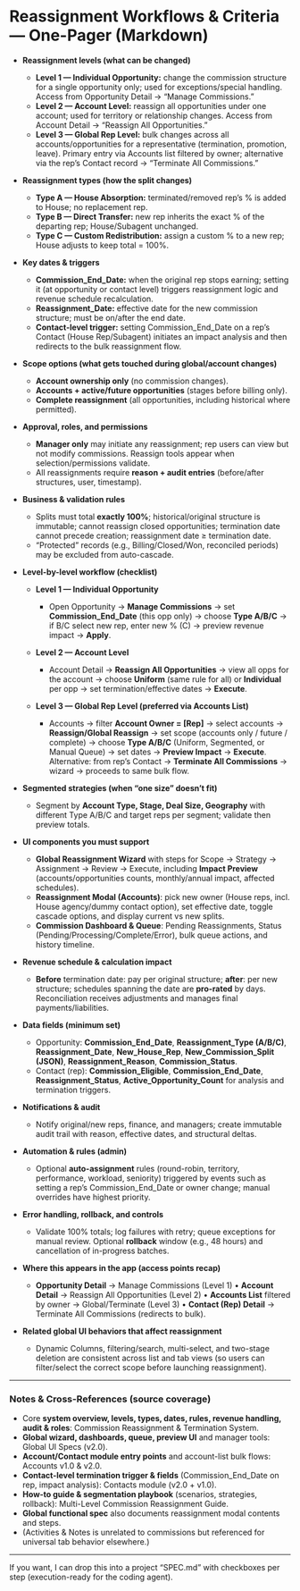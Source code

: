 # Reassignment Workflows & Criteria — One-Pager (Markdown)

* **Reassignment levels (what can be changed)**

  * **Level 1 — Individual Opportunity:** change the commission structure for a single opportunity only; used for exceptions/special handling. Access from Opportunity Detail → “Manage Commissions.”  
  * **Level 2 — Account Level:** reassign all opportunities under one account; used for territory or relationship changes. Access from Account Detail → “Reassign All Opportunities.”  
  * **Level 3 — Global Rep Level:** bulk changes across all accounts/opportunities for a representative (termination, promotion, leave). Primary entry via Accounts list filtered by owner; alternative via the rep’s Contact record → “Terminate All Commissions.”  

* **Reassignment types (how the split changes)**

  * **Type A — House Absorption:** terminated/removed rep’s % is added to House; no replacement rep. 
  * **Type B — Direct Transfer:** new rep inherits the exact % of the departing rep; House/Subagent unchanged. 
  * **Type C — Custom Redistribution:** assign a custom % to a new rep; House adjusts to keep total = 100%. 

* **Key dates & triggers**

  * **Commission_End_Date:** when the original rep stops earning; setting it (at opportunity or contact level) triggers reassignment logic and revenue schedule recalculation. 
  * **Reassignment_Date:** effective date for the new commission structure; must be on/after the end date. 
  * **Contact-level trigger:** setting Commission_End_Date on a rep’s Contact (House Rep/Subagent) initiates an impact analysis and then redirects to the bulk reassignment flow.  

* **Scope options (what gets touched during global/account changes)**

  * **Account ownership only** (no commission changes). 
  * **Accounts + active/future opportunities** (stages before billing only). 
  * **Complete reassignment** (all opportunities, including historical where permitted). 

* **Approval, roles, and permissions**

  * **Manager only** may initiate any reassignment; rep users can view but not modify commissions. Reassign tools appear when selection/permissions validate.  
  * All reassignments require **reason + audit entries** (before/after structures, user, timestamp). 

* **Business & validation rules**

  * Splits must total **exactly 100%**; historical/original structure is immutable; cannot reassign closed opportunities; termination date cannot precede creation; reassignment date ≥ termination date. 
  * “Protected” records (e.g., Billing/Closed/Won, reconciled periods) may be excluded from auto-cascade. 

* **Level-by-level workflow (checklist)**

  * **Level 1 — Individual Opportunity**

    * Open Opportunity → **Manage Commissions** → set **Commission_End_Date** (this opp only) → choose **Type A/B/C** → if B/C select new rep, enter new % (C) → preview revenue impact → **Apply**. 
  * **Level 2 — Account Level**

    * Account Detail → **Reassign All Opportunities** → view all opps for the account → choose **Uniform** (same rule for all) or **Individual** per opp → set termination/effective dates → **Execute**. 
  * **Level 3 — Global Rep Level (preferred via Accounts List)**

    * Accounts → filter **Account Owner = [Rep]** → select accounts → **Reassign/Global Reassign** → set scope (accounts only / future / complete) → choose **Type A/B/C** (Uniform, Segmented, or Manual Queue) → set dates → **Preview Impact** → **Execute**. Alternative: from rep’s Contact → **Terminate All Commissions** → wizard → proceeds to same bulk flow.  

* **Segmented strategies (when “one size” doesn’t fit)**

  * Segment by **Account Type, Stage, Deal Size, Geography** with different Type A/B/C and target reps per segment; validate then preview totals. 

* **UI components you must support**

  * **Global Reassignment Wizard** with steps for Scope → Strategy → Assignment → Review → Execute, including **Impact Preview** (accounts/opportunities counts, monthly/annual impact, affected schedules). 
  * **Reassignment Modal (Accounts)**: pick new owner (House reps, incl. House agency/dummy contact option), set effective date, toggle cascade options, and display current vs new splits. 
  * **Commission Dashboard & Queue**: Pending Reassignments, Status (Pending/Processing/Complete/Error), bulk queue actions, and history timeline. 

* **Revenue schedule & calculation impact**

  * **Before** termination date: pay per original structure; **after**: per new structure; schedules spanning the date are **pro-rated** by days. Reconciliation receives adjustments and manages final payments/liabilities. 

* **Data fields (minimum set)**

  * Opportunity: **Commission_End_Date**, **Reassignment_Type (A/B/C)**, **Reassignment_Date**, **New_House_Rep**, **New_Commission_Split (JSON)**, **Reassignment_Reason**, **Commission_Status**. 
  * Contact (rep): **Commission_Eligible**, **Commission_End_Date**, **Reassignment_Status**, **Active_Opportunity_Count** for analysis and termination triggers. 

* **Notifications & audit**

  * Notify original/new reps, finance, and managers; create immutable audit trail with reason, effective dates, and structural deltas. 

* **Automation & rules (admin)**

  * Optional **auto-assignment** rules (round-robin, territory, performance, workload, seniority) triggered by events such as setting a rep’s Commission_End_Date or owner change; manual overrides have highest priority. 

* **Error handling, rollback, and controls**

  * Validate 100% totals; log failures with retry; queue exceptions for manual review. Optional **rollback** window (e.g., 48 hours) and cancellation of in-progress batches. 

* **Where this appears in the app (access points recap)**

  * **Opportunity Detail** → Manage Commissions (Level 1) • **Account Detail** → Reassign All Opportunities (Level 2) • **Accounts List** filtered by owner → Global/Terminate (Level 3) • **Contact (Rep) Detail** → Terminate All Commissions (redirects to bulk). 

* **Related global UI behaviors that affect reassignment**

  * Dynamic Columns, filtering/search, multi-select, and two-stage deletion are consistent across list and tab views (so users can filter/select the correct scope before launching reassignment).  

---

### Notes & Cross-References (source coverage)

* Core **system overview, levels, types, dates, rules, revenue handling, audit & roles**: Commission Reassignment & Termination System. 
* **Global wizard, dashboards, queue, preview UI** and manager tools: Global UI Specs (v2.0). 
* **Account/Contact module entry points** and account-list bulk flows: Accounts v1.0 & v2.0.  
* **Contact-level termination trigger & fields** (Commission_End_Date on rep, impact analysis): Contacts module (v2.0 + v1.0).  
* **How-to guide & segmentation playbook** (scenarios, strategies, rollback): Multi-Level Commission Reassignment Guide. 
* **Global functional spec** also documents reassignment modal contents and steps. 
* (Activities & Notes is unrelated to commissions but referenced for universal tab behavior elsewhere.) 

---

If you want, I can drop this into a project “SPEC.md” with checkboxes per step (execution-ready for the coding agent).
